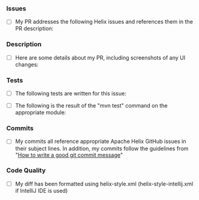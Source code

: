 ### Issues

- [ ] My PR addresses the following Helix issues and references them in the PR description:

<!-- (#200 - Link your issue number here: You can write "Fixes #XXX". Please use the proper keyword so that the issue gets closed automatically. See https://docs.github.com/en/github/managing-your-work-on-github/linking-a-pull-request-to-an-issue
Any of the following keywords can be used: close, closes, closed, fix, fixes, fixed, resolve, resolves, resolved) -->

### Description

- [ ] Here are some details about my PR, including screenshots of any UI changes:

<!-- (Write a concise description including what, why, how) -->

### Tests

- [ ] The following tests are written for this issue:

<!-- (List the names of added unit/integration tests) -->

- [ ] The following is the result of the "mvn test" command on the appropriate module:

<!-- (If CI test fails due to known issue, please specify the issue and test PR locally. Then copy & paste the result of "mvn test" to here.) -->

### Commits

- [ ] My commits all reference appropriate Apache Helix GitHub issues in their subject lines. In addition, my commits follow the guidelines from "[How to write a good git commit message](http://chris.beams.io/posts/git-commit/)"

<!-- 1. Subject is separated from body by a blank line
2. Subject is limited to 50 characters (not including Jira issue reference)
3. Subject does not end with a period
4. Subject uses the imperative mood ("add", not "adding")
5. Body wraps at 72 characters
6. Body explains "what" and "why", not "how" -->

### Code Quality

- [ ] My diff has been formatted using helix-style.xml
      (helix-style-intellij.xml if IntelliJ IDE is used)

<!-- ### Changes that Break Backward Compatibility (Optional)

- [ ] My PR contains changes that break backward compatibility or previous assumptions for certain methods or API. They include: -->

<!-- (Consider including all behavior changes for public methods or API. Also include these changes in merge description so that other developers are aware of these changes. This allows them to make relevant code changes in feature branches accounting for the new method/API behavior.) -->

<!-- ### Documentation (Optional)

- [ ] In case of new functionality, my PR adds documentation in the following wiki page: -->

<!-- (Link the GitHub wiki you added) -->
